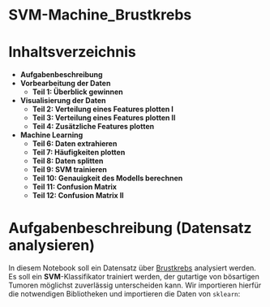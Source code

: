 # SVM-Machine_Brustkrebs

# Inhaltsverzeichnis 

- **Aufgabenbeschreibung**
- **Vorbearbeitung der Daten**
    - **Teil 1: Überblick gewinnen**
- **Visualisierung der Daten**
    - **Teil 2: Verteilung eines Features plotten I**
    - **Teil 3:  Verteilung eines Features plotten II**
    - **Teil 4: Zusätzliche Features plotten**
- **Machine Learning**
    - **Teil 6: Daten extrahieren**
    - **Teil 7:  Häufigkeiten plotten**
    - **Teil 8: Daten splitten**
    - **Teil 9: SVM trainieren**
    - **Teil 10: Genauigkeit des Modells berechnen**
    - **Teil 11: Confusion Matrix**
    - **Teil 12: Confusion Matrix II**
      
# Aufgabenbeschreibung (Datensatz analysieren)

In diesem Notebook soll ein Datensatz über [Brustkrebs](https://scikit-learn.org/stable/modules/generated/sklearn.datasets.load_breast_cancer.html) analysiert werden. Es soll ein **SVM**-Klassifikator trainiert werden, der gutartige von bösartigen Tumoren möglichst zuverlässig unterscheiden kann. Wir importieren hierfür die notwendigen Bibliotheken und importieren die Daten von `sklearn`:
